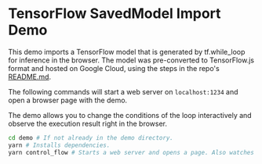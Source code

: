 # TensorFlow SavedModel Import Demo

This demo imports a TensorFlow model that is generated by tf.while_loop
for inference in the browser. The model was pre-converted to TensorFlow.js
format and hosted on Google Cloud, using the steps in
the repo's [README.md](../../README.md).

The following commands will start a web server on `localhost:1234` and open
a browser page with the demo.

The demo allows you to change the conditions of the loop interactively and observe the execution result right in the browser.

```bash
cd demo # If not already in the demo directory.
yarn # Installs dependencies.
yarn control_flow # Starts a web server and opens a page. Also watches for changes.
```
